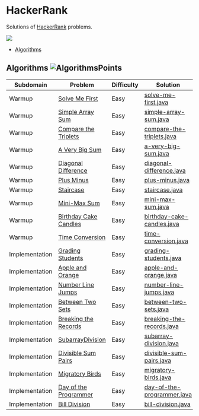 # HackerRank
Solutions of [HackerRank](https://www.hackerrank.com/Anna_Hamberger) problems.
<p>
	<img src="https://img.shields.io/badge/Problems%20Solved-20-brightgreen.svg">
</p>

* [Algorithms](#Algorithms)

## Algorithms ![AlgorithmsPoints]

|Subdomain|Problem|Difficulty|Solution|
|---|---|---|---|
|Warmup|[Solve Me First](https://www.hackerrank.com/challenges/solve-me-first/problem)|Easy|[solve-me-first.java](algorithms/Warmup/SolveMeFirst.java)|
|Warmup|[Simple Array Sum](https://www.hackerrank.com/challenges/simple-array-sum/problem)|Easy|[simple-array-sum.java](algorithms/Warmup/SimpleArraySum.java)|
|Warmup|[Compare the Triplets](https://www.hackerrank.com/challenges/compare-the-triplets/problem)|Easy|[compare-the-triplets.java](algorithms/Warmup/CompareTheTriplets.java)|
|Warmup|[A Very Big Sum](https://www.hackerrank.com/challenges/a-very-big-sum/problem)|Easy|[a-very-big-sum.java](algorithms/Warmup/AVeryBigSum.java)|
|Warmup|[Diagonal Difference](https://www.hackerrank.com/challenges/diagonal-difference/problem)|Easy|[diagonal-difference.java](algorithms/Warmup/DiagonalDifference.java)|
|Warmup|[Plus Minus](https://www.hackerrank.com/challenges/plus-minus/problem)|Easy|[plus-minus.java](algorithms/Warmup/PlusMinus.java)|
|Warmup|[Staircase](https://www.hackerrank.com/challenges/staircase/problem)|Easy|[staircase.java](algorithms/Warmup/Staircase.java)|
|Warmup|[Mini-Max Sum](https://www.hackerrank.com/challenges/mini-max-sum/problem)|Easy|[mini-max-sum.java](algorithms/Warmup/MiniMaxSum.java)|
|Warmup|[Birthday Cake Candles](https://www.hackerrank.com/challenges/birthday-cake-candles/problem)|Easy|[birthday-cake-candles.java](algorithms/Warmup/BirthdayCakeCandles.java)|
|Warmup|[Time Conversion](https://www.hackerrank.com/challenges/time-conversion/problem)|Easy|[time-conversion.java](algorithms/Warmup/TimeConversion.java)|
|Implementation|[Grading Students](https://www.hackerrank.com/challenges/grading/problem)|Easy|[grading-students.java](algorithms/Implementation/GradingStudents.java)|
|Implementation|[Apple and Orange](https://www.hackerrank.com/challenges/apple-and-orange/problem)|Easy|[apple-and-orange.java](algorithms/Implementation/AppleAndOrange.java)|
|Implementation|[Number Line Jumps](https://www.hackerrank.com/challenges/kangaroo/problem)|Easy|[number-line-jumps.java](algorithms/Implementation/NumberLineJumps.java)|
|Implementation|[Between Two Sets](https://www.hackerrank.com/challenges/between-two-sets/problem)|Easy|[between-two-sets.java](algorithms/Implementation/BetweenTwoSets.java)|
|Implementation|[Breaking the Records](https://www.hackerrank.com/challenges/breaking-best-and-worst-records/problem)|Easy|[breaking-the-records.java](algorithms/Implementation/BreakingTheRecords.java)|
|Implementation|[SubarrayDivision](https://www.hackerrank.com/challenges/the-birthday-bar/problem)|Easy|[subarray-division.java](algorithms/Implementation/SubarrayDivision.java)|
|Implementation|[Divisible Sum Pairs](https://www.hackerrank.com/challenges/divisible-sum-pairs/problem)|Easy|[divisible-sum-pairs.java](algorithms/Implementation/DivisibleSumPairs.java)|
|Implementation|[Migratory Birds](https://www.hackerrank.com/challenges/migratory-birds/problem)|Easy|[migratory-birds.java](algorithms/Implementation/MigratoryBirds.java)|
|Implementation|[Day of the Programmer](https://www.hackerrank.com/challenges/day-of-the-programmer/problem)|Easy|[day-of-the-programmer.java](algorithms/Implementation/DayOfTheProgrammer.java)|
|Implementation|[Bill Division](https://www.hackerrank.com/challenges/bon-appetit/problem)|Easy|[bill-division.java](algorithms/Implementation/BillDivision.java)|


[AlgorithmsPoints]:https://img.shields.io/badge/Points-201-brightgreen.svg